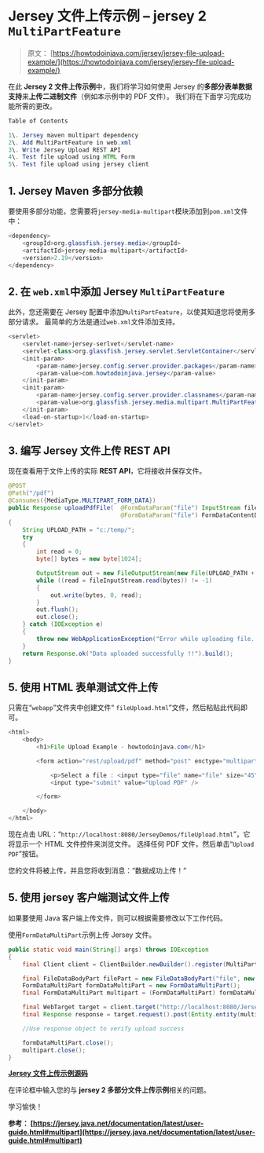 # Jersey 文件上传示例 – jersey 2 `MultiPartFeature`

> 原文： [https://howtodoinjava.com/jersey/jersey-file-upload-example/](https://howtodoinjava.com/jersey/jersey-file-upload-example/)

在此 **Jersey 2 文件上传示例**中，我们将学习如何使用 Jersey 的**多部分表单数据支持**来**上传二进制文件**（例如本示例中的 PDF 文件）。 我们将在下面学习完成功能所需的更改。

```java
Table of Contents

1\. Jersey maven multipart dependency
2\. Add MultiPartFeature in web.xml
3\. Write Jersey Upload REST API
4\. Test file upload using HTML Form
5\. Test file upload using jersey client
```

## 1\. Jersey Maven 多部分依赖

要使用多部分功能，您需要将`jersey-media-multipart`模块添加到`pom.xml`文件中：

```java
<dependency>
    <groupId>org.glassfish.jersey.media</groupId>
    <artifactId>jersey-media-multipart</artifactId>
    <version>2.19</version>
</dependency>

```

## 2\. 在 `web.xml`中添加 Jersey `MultiPartFeature`

此外，您还需要在 Jersey 配置中添加`MultiPartFeature`，以使其知道您将使用多部分请求。 最简单的方法是通过`web.xml`文件添加支持。

```java
<servlet>
	<servlet-name>jersey-serlvet</servlet-name>
	<servlet-class>org.glassfish.jersey.servlet.ServletContainer</servlet-class>
	<init-param>
		<param-name>jersey.config.server.provider.packages</param-name>
		<param-value>com.howtodoinjava.jersey</param-value>
	</init-param>
	<init-param>
		<param-name>jersey.config.server.provider.classnames</param-name>
		<param-value>org.glassfish.jersey.media.multipart.MultiPartFeature</param-value>
	</init-param>
	<load-on-startup>1</load-on-startup>
</servlet>

```

## 3\. 编写 Jersey 文件上传 REST API

现在查看用于文件上传的实际 **REST API**，它将接收并保存文件。

```java
@POST
@Path("/pdf")
@Consumes({MediaType.MULTIPART_FORM_DATA})
public Response uploadPdfFile(	@FormDataParam("file") InputStream fileInputStream,
        						@FormDataParam("file") FormDataContentDisposition fileMetaData) throws Exception
{
	String UPLOAD_PATH = "c:/temp/";
	try 
	{
		int read = 0;
		byte[] bytes = new byte[1024];

		OutputStream out = new FileOutputStream(new File(UPLOAD_PATH + fileMetaData.getFileName()));
		while ((read = fileInputStream.read(bytes)) != -1) 
		{
			out.write(bytes, 0, read);
		}
		out.flush();
		out.close();
	} catch (IOException e) 
	{
		throw new WebApplicationException("Error while uploading file. Please try again !!");
	}
	return Response.ok("Data uploaded successfully !!").build();
}

```

## 5\. 使用 HTML 表单测试文件上传

只需在“`webapp`”文件夹中创建文件“ `fileUpload.html`”文件，然后粘贴此代码即可。

```java
<html>
	<body>
		<h1>File Upload Example - howtodoinjava.com</h1>

		<form action="rest/upload/pdf" method="post" enctype="multipart/form-data">

			<p>Select a file : <input type="file" name="file" size="45" accept=".pdf" /></p>
			<input type="submit" value="Upload PDF" />

		</form>

	</body>
</html>

```

现在点击 URL：“`http://localhost:8080/JerseyDemos/fileUpload.html`”，它将显示一个 HTML 文件控件来浏览文件。 选择任何 PDF 文件，然后单击“`Upload PDF`”按钮。

您的文件将被上传，并且您将收到消息：“数据成功上传！”

## 5\. 使用 jersey 客户端测试文件上传

如果要使用 Java 客户端上传文件，则可以根据需要修改以下工作代码。

使用`FormDataMultiPart`示例上传 Jersey 文件。

```java
public static void main(String[] args) throws IOException 
{
	final Client client = ClientBuilder.newBuilder().register(MultiPartFeature.class).build();

	final FileDataBodyPart filePart = new FileDataBodyPart("file", new File("C:/temp/sample.pdf"));
	FormDataMultiPart formDataMultiPart = new FormDataMultiPart();
	final FormDataMultiPart multipart = (FormDataMultiPart) formDataMultiPart.field("foo", "bar").bodyPart(filePart);

	final WebTarget target = client.target("http://localhost:8080/JerseyDemos/rest/upload/pdf");
	final Response response = target.request().post(Entity.entity(multipart, multipart.getMediaType()));

	//Use response object to verify upload success

	formDataMultiPart.close();
	multipart.close();
}

```

[**Jersey 文件上传示例源码**](//howtodoinjava.com/wp-content/uploads/2015/08/JerseyDemos-File-Upload.zip)

在评论框中输入您的与 **jersey 2 多部分文件上传示例**相关的问题。

学习愉快！

**参考： [https://jersey.java.net/documentation/latest/user-guide.html#multipart](https://jersey.java.net/documentation/latest/user-guide.html#multipart)**
